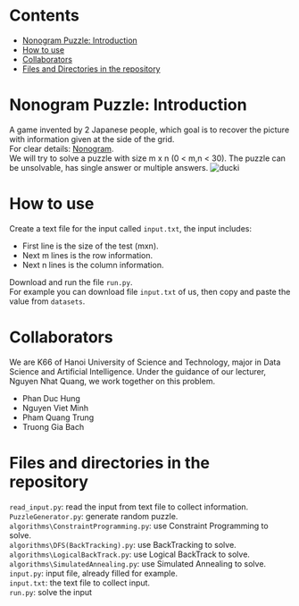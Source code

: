 # Contents
- [Nonogram Puzzle: Introduction](#nonogram-puzzle-introduction)
- [How to use](#how-to-use)
- [Collaborators](#collaborators)
- [Files and Directories in the repository](#files-and-directories-in-the-repository)
# Nonogram Puzzle: Introduction
A game invented by 2 Japanese people, which goal is to recover the picture with information given at the side of the grid.<br>
For clear details: [Nonogram](https://en.wikipedia.org/wiki/Nonogram).<br>
We will try to solve a puzzle with size m x n (0 < m,n < 30). The puzzle can be unsolvable, has single answer or multiple answers.
![ducki](https://user-images.githubusercontent.com/91714479/209899429-a10d7dd2-3392-46fe-93b3-162e5ebcd8f5.png)
# How to use
Create a text file for the input called `input.txt`, the input includes:
- First line is the size of the test (mxn).
- Next m lines is the row information.
- Next n lines is the column information.

Download and run the file `run.py`.<br>
For example you can download file `input.txt` of us, then copy and paste the value from `datasets`.
# Collaborators
We are K66 of Hanoi University of Science and Technology, major in Data Science and Artificial Intelligence. Under the guidance of our lecturer, Nguyen Nhat Quang, we work together on this problem.
- Phan Duc Hung
- Nguyen Viet Minh
- Pham Quang Trung
- Truong Gia Bach
# Files and directories in the repository
`read_input.py`: read the input from text file to collect information.<br>
`PuzzleGenerator.py`: generate random puzzle.<br>
`algorithms\ConstraintProgramming.py`: use Constraint Programming to solve.<br>
`algorithms\DFS(BackTracking).py`: use BackTracking to solve.<br>
`algorithms\LogicalBackTrack.py`: use Logical BackTrack to solve.<br>
`algorithms\SimulatedAnnealing.py`: use Simulated Annealing to solve.<br>
`input.py`: input file, already filled for example.<br>
`input.txt`: the text file to collect input.<br>
`run.py`: solve the input
